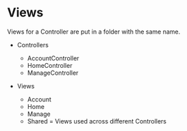 # Views

Views for a Controller are put in a folder with the same name.

- Controllers
  - AccountController
  - HomeController
  - ManageController
  
- Views
  - Account
  - Home
  - Manage
  - Shared = Views used across different Controllers
